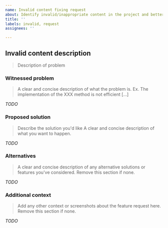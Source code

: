 ```yaml
---
name: Invalid content fixing request
about: Identify invalid/inappropriate content in the project and better alternatives
title: ''
labels: invalid, request
assignees: ''

---
```


## Invalid content description

> Description of problem

### Witnessed problem

> A clear and concise description of what the problem is. Ex. The implementation of the XXX method is not efficient [...]

_TODO_

### Proposed solution

> Describe the solution you'd like
> A clear and concise description of what you want to happen.

_TODO_

### Alternatives

> A clear and concise description of any alternative solutions or features you've considered.
> Remove this section if none.

_TODO_

### Additional context

> Add any other context or screenshots about the feature request here.
> Remove this section if none.

_TODO_
